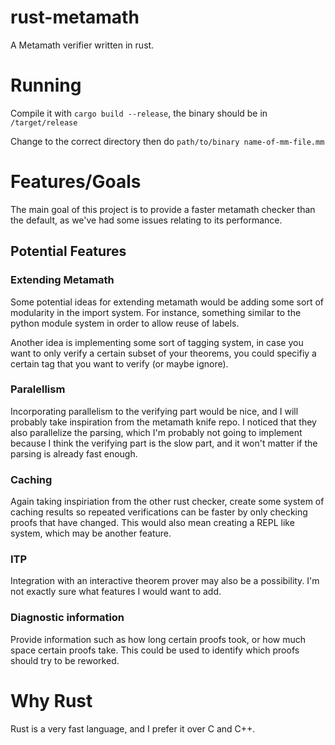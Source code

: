 # rust-metamath
A Metamath verifier written in rust.

# Running

Compile it with `cargo build --release`, the binary should be in `/target/release`

Change to the correct directory then do `path/to/binary name-of-mm-file.mm`

# Features/Goals

The main goal of this project is to provide a faster metamath checker than the
default, as we've had some issues relating to its performance.

## Potential Features

### Extending Metamath

Some potential ideas for extending metamath would be adding some sort of
modularity in the import system. For instance, something similar to the python
module system in order to allow reuse of labels. 

Another idea is implementing some sort of tagging system, in case you want to
only verify a certain subset of your theorems, you could specifiy a certain tag
that you want to verify (or maybe ignore). 

### Paralellism

Incorporating parallelism to the verifying part would be nice, and I will
probably take inspiration from the metamath knife repo. I noticed that they also
parallelize the parsing, which I'm probably not going to implement because I
think the verifying part is the slow part, and it won't matter if the parsing is
already fast enough. 

### Caching 

Again taking inspiriation from the other rust checker, create some system of
caching results so repeated verifications can be faster by only checking proofs
that have changed. This would also mean creating a REPL like system, which may
be another feature. 

### ITP

Integration with an interactive theorem prover may also be a possibility. I'm
not exactly sure what features I would want to add. 

### Diagnostic information

Provide information such as how long certain proofs took, or how much space
certain proofs take. This could be used to identify which proofs should try to
be reworked. 

# Why Rust

Rust is a very fast language, and I prefer it over C and C++. 
